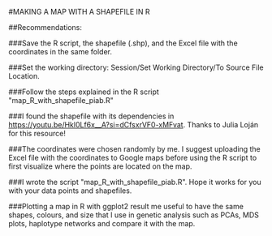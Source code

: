 #MAKING A MAP WITH A SHAPEFILE IN R


##Recommendations: 

###Save the R script, the shapefile (.shp), and the Excel file with the coordinates in the same folder. 

###Set the working directory: Session/Set Working Directory/To Source File Location.

###Follow the steps explained in the R script "map_R_with_shapefile_piab.R"

###I found the shapefile with its dependencies in https://youtu.be/Hkl0Lf6x__A?si=dCfsxrVF0-xMFvat. Thanks to Julia Loján for this resource!

###The coordinates were chosen randomly by me. I suggest uploading the Excel file with the coordinates to Google maps before using the R script to first visualize where the points are located on the map.

###I wrote the script "map_R_with_shapefile_piab.R". Hope it works for you with your data points and shapefiles. 

###Plotting a map in R with ggplot2 result me useful to have the same shapes, colours, and size that I use in genetic analysis such as PCAs, MDS plots, haplotype networks and compare it with the map. 
